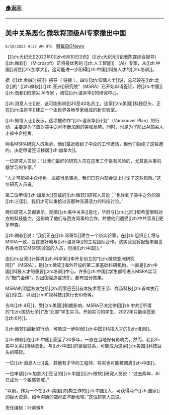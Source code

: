 ###  [:house:返回](README.md)
---


## 美中关系恶化 微软将顶级AI专家撤出中国
`6/10/2023 4:27 AM UTC ` [轉載自GNews](https://gnews.org/articles/1373591)


【[[zh:大纪元]]2023年0[[zh:6月10日]]讯】（[[zh:大纪元]]记者陈霆综合报导） [[zh:微软]] （Microsoft）正将最优秀的 [[zh:人工智能]] （AI）专家，从[[zh:中国]]调往[[zh:加拿大]]，这可能进一步阻碍[[zh:中国]]科技人才的[[zh:培训]]。

据《[[zh:金融时报]]》报导（ 链接 ），四位[[zh:知情人士]]说，总部设在[[zh:北京]]的“ [[zh:微软]] [[zh:亚洲]]研究院”（MSRA）已开始申请签证，将[[zh:中国]][[zh:首都]]的顶尖 AI专家 ，调往[[zh:温哥华]]的研究中心。

[[zh:消息人士]]说，这可能影响到20至40名员工。这家[[zh:美国]]科技巨头，正在[[zh:温哥华]]建立一个由世界各地专家组成的新实验室。

[[zh:知情人士]]表示，这项被称作“[[zh:温哥华]]计划”（Vancouver Plan）的行动，主要是为了应对美中之间不断加剧的紧张局势。同时，也是为了防止AI顶尖人才被中企挖角。

两名MSRA研究人员坦承，他们最近收到了中企的工作邀请，但他们拒绝了这些邀约，决定申请签证移居[[zh:加拿大]]。

一位研究人员说：“让我们最好的研究人员在这里工作是有风险的，尤其是从事机器学习的专家。”

“人才可能被中企挖角，或被当局骚扰。我们已在内部会议上讨论了这些风险。”这位研究人员说。

第二位申请[[zh:加拿大]]签证的[[zh:微软]]研究人员说：“也许到了美中之外的第[[zh:三国]]，我们才可以重拾过去那种充满活力的科技讨论。”

两位研究人员都表示，随着[[zh:美中关系]]恶化，华府与[[zh:北京]]都希望限制对方的科技能力，这影响了他们与西方同事的合作，并使他们遭受[[zh:中共官员]]更多审查。

[[zh:微软]]说：“我们正在[[zh:温哥华]]建立一个新实验室，在[[zh:组织]]上将与MSRA一致，旨在更好地与[[zh:温哥华]]的工程团队合作。该实验室将配备来自世界各地其它MSR实验室的人员，包括[[zh:中国]]。”

由[[zh:台湾]]计算机[[zh:科学家]]李开复创立的“[[zh:微软亚洲研究院]]”（MSRA），是[[zh:微软]]海外开设的第二家基础科研机构，一直是[[zh:中国]]科技人才的重要[[zh:培训]]中心。许多[[zh:中国]]学生都视进入MSRA实习为“敲门金砖”，对出国深造或求职，都有加分效果。

MSRA的明星校友包括[[zh:阿里巴巴]]首席技术官王坚、商汤科技[[zh:首席执行官]]徐立，以及[[zh:旷视科技]]执行长印奇等。

去年[[zh:4月]]，受[[zh:美国]]制裁影响，MSRA已决定停招[[zh:中共]]所谓的“[[zh:国防七子]]”及“北邮”学生实习。开始实习的学生，2022年只能续签到[[zh:6月]]。

[[zh:微软]]最新的行动，可能进一步削弱[[zh:中国]]科技人才的[[zh:培训]]。

[[zh:微软]]在[[zh:中国]]营运了30多年，一直在当地保有影响力。然而，若[[zh:美中关系]]持续恶化，与[[zh:中国]]的紧密联系，可能成为这家[[zh:美国]]科技巨头的障碍。

一位[[zh:消息人士]]说，其他有才华的工程师，将来也可能被调离[[zh:中国]]。

一位申请[[zh:加拿大]]签证的[[zh:中国]][[zh:微软]]研究人员说：“过去两年，AI已成为一个敏感领域。”

“以前，作为一个在[[zh:美国]]机构工作的[[zh:中国]]人，可获得两个[[zh:国家]]的巨大资源。如今沟通的空间正不断收窄。”这位研究人员说。

责任编辑：叶紫微#

